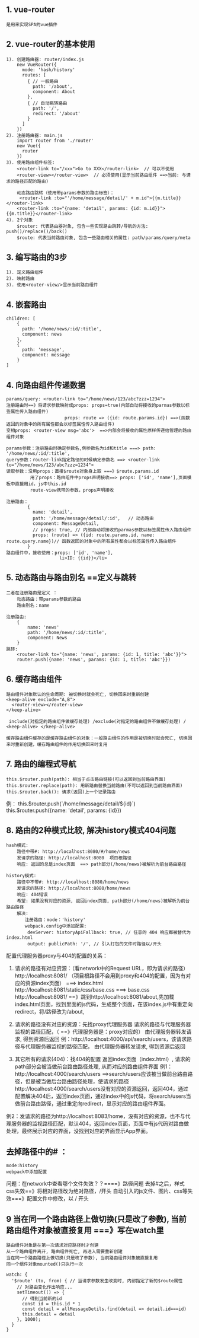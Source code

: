 ## 1. vue-router
    是用来实现SPA的vue插件
    
## 2. vue-router的基本使用
    1). 创建路由器: router/index.js
        new VueRouter({
          mode: 'hash/history'
          routes: [
            { // 一般路由
              path: '/about',
              component: About
            },
            { // 自动跳转路由
              path: '/',
              redirect: '/about'
            }
          ]
        })
    2). 注册路由器: main.js
        import router from './router'
        new Vue({
          router
        })
    3). 使用路由组件标签:
        <router-link to="/xxx">Go to XXX</router-link>  // 可以不使用
        <router-view></router-view>  // 必须使用(显示当前路由组件 ==>当前: 与请求的路径匹配的路由)

        动态路由跳转（使用带params参数的路由标签）：
         <router-link :to="'/home/message/detail/' + m.id">{{m.title}}</router-link>
        <router-link :to="{name: 'detail', params: {id: m.id}}">{{m.title}}</router-link>
    4). 2个对象
        $router: 代表路由器对象, 包含一些实现路由跳转/导航的方法: push()/replace()/back()
        $route: 代表当前路由对象, 包含一些路由相关的属性: path/params/query/meta

## 3. 编写路由的3步
    1). 定义路由组件
    2). 映射路由
    3). 使用<router-view/>显示当前路由组件

## 4. 嵌套路由
    children: [
        {
          path: '/home/news/:id/:title',
          component: news
        },
        {
          path: 'message',
          component: message
        }
    ]

## 4. 向路由组件传递数据
    params/query: <router-link to="/home/news/123/abc?zzz=1234">
    注册路由时==》将请求参数映射成props: props=true(内部自动将接收的parmas参数以标签属性传入路由组件) 
                          props: route => ({id: route.params.id}) ==>(函数返回的对象中的所有属性都会以标签属性传入路由组件)
    变相props: <router-view msg='abc'>  ==>内部会将接收的属性原样传递给管理的路由组件对象

    params参数：注册路由时确定参数名,例参数名为id和title ===> path: '/home/news/:id/:title',
    query参数：router-link指定路径的时候确定参数名 ==> <router-link to="/home/news/123/abc?zzz=1234">
    读取参数：没用props：直接$route对象身上取 ===》$route.params.id
             用了props：路由组件中props声明接收==> props: ['id', 'name'],页面模板中直接用id，js中this.id
             route-view携带的参数，props声明接收
    
    注册路由：
            {
              name: 'detail',
              path: '/home/message/detail/:id',   // 动态路由
              component: MessageDetail,
              // props: true, // 内部自动将接收的parmas参数以标签属性传入路由组件
              props: (route) => ({id: route.params.id, name: route.query.name})// 函数返回的对象中的所有属性都会以标签属性传入路由组件
            }
    路由组件中，接收使用：props: ['id', 'name'],
                        li>ID: {{id}}</li>
## 5. 动态路由与路由别名 ==定义与跳转
    二者在注册路由是定义 ：
        动态路由：带params参数的路由
        路由别名：name
        
    注册路由: 
        {
            name: 'news'
            path: '/home/news/:id/:title',
            component: News
        }
    跳转: 
        <router-link to="{name: 'news', params: {id: 1, title: 'abc'}}">
        router.push({name: 'news', params: {id: 1, title: 'abc'}})

## 6. 缓存路由组件
    路由组件对象默认的生命周期: 被切换时就会死亡, 切换回来时重新创建
    <keep-alive exclude="A,B">
      <router-view></router-view>
    </keep-alive>

     include(对指定的路由组件做缓存处理) /exclude(对指定的路由组件不做缓存处理) / <keep-alive> </keep-alive>

    缓存路由组件缓存的是缓存路由组件的对象：一般路由组件的作用是被切换时就会死亡, 切换回来时重新创建，缓存路由组件的作用切换回来时复用

## 7. 路由的编程式导航
    this.$router.push(path): 相当于点击路由链接(可以返回到当前路由界面)
    this.$router.replace(path): 用新路由替换当前路由(不可以返回到当前路由界面)
    this.$router.back(): 请求(返回)上一个记录路由

例：  this.$router.push(`/home/message/detail/${id}`)
      this.$router.push({name: 'detail', params: {id}})

## 8. 路由的2种模式比较, 解决history模式404问题
    hash模式:
        路径中带#: http://localhost:8080/#/home/news
        发请求的路径: http://localhost:8080  项目根路径
        响应: 返回的总是index页面  ==> path部分(/home/news)被解析为前台路由路径

    history模式:
        路径中不带#: http://localhost:8080/home/news
        发请求的路径: http://localhost:8080/home/news
        响应: 404错误
        希望: 如果没有对应的资源, 返回index页面, path部分(/home/news)被解析为前台路由路径
        解决: 
           注册路由：mode：'history' 
           webpack.config中添加配置:
            devServer: historyApiFallback: true, // 任意的 404 响应都被替代为 index.html
            output: publicPath: '/', // 引入打包的文件时路径以/开头

  配置代理服务器proxy与404的配置的关系：
  1. 请求的路径有对应资源：（看network中的Request URL，即为请求的路径）
    http://localhost:8081/ （项目根路径不会用到proxy和404的配置，因为有对应的资源index页面）  ===> index.html
    http://localhost:8081/static/css/base.css ===> base.css
    http://localhost:8081/ ==》跳到http://localhost:8081/about,先加载index.html页面，找到里面的js代码，生成整个页面，在该index.js中有重定向redirect，将/路径改为/about,

  2. 请求的路径没有对应的资源：先找proxy代理服务器
    请求的路径与代理服务器监视的路径匹配，（ ==》代理服务器是：proxy对应的）
    由代理服务器转发请求, 得到资源后返回
    例：http://localhost:4000/api/search/users，该请求路径与代理服务器监视的路径匹配， 由代理服务器转发请求, 得到资源后返回
  3. 其它所有的请求(404)：找404的配置
    返回index页面（index.html）, 请求的path部分会被当做前台路由路径处理, 从而对应的路由组件界面
  例1：http://localhost:4000/search/users ==>search/users应该被当做前台路由路径，但是被当做后台路由路径处理，使请求的路径http://localhost:4000/search/users没有对应的资源返回，返回404，通过配置解决404后，返回index页面，通过index中的js代码，将search/users当做前台路由路径，通过重定向redirect，显示对应的路由组件界面。

  例2：发请求的路径为http://localhost:8083/home，没有对应的资源，也不与代理服务器的监视路径匹配，默认404，返回index页面，页面中有js代码对路由做处理，最终展示对应的界面，没找到对应的界面显示App界面。
  

##  去掉路径中的# ：
    mode:history
    webpack中添加配置
 问题：在network中查看哪个文件失效？？====》路径问题
     去掉#之后，样式css失效==》将相对路径改为绝对路径，/开头
               自动引入的js文件、图片、css等失效===》配置文件中修改，以 / 开头
## 9 当在同一个路由路径上做切换(只是改了参数), 当前路由组件对象被直接复用 ===》写在watch里 

    路由组件对象是在第一次请求对应路径时才创建
    从一个路由组件离开, 路由组件死亡, 再进入需要重新创建
    当在同一个路由路径上做切换(只是改了参数), 当前路由组件对象被直接复用
    同一个组件对象mounted()只执行一次

    watch: {
      '$route' (to, from) { // 当请求参数发生改变时, 内部指定了新的$route属性
        // 对路由变化作出响应...
        setTimeout(() => {
          // 得到当前新的id
          const id = this.id * 1
          const detail = allMessageDetils.find(detail => detail.id===id)
          this.detail = detail
        }, 1000);
      }
    }


